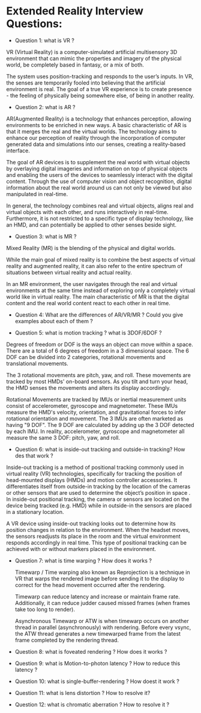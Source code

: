 # Extended Reality Interview Questions:

- Question 1:  what is VR ? 

VR (Virtual Reality) is a computer-simulated artificial multisensory 3D environment that can mimic the properties and imagery of the physical world, be completely based in fantasy, or a mix of both.
  
The system uses position-tracking and responds to the user’s inputs. In VR, the senses are temporarily fooled into believing that the artificial environment is real. The goal of a true VR experience is to create presence - the feeling of physically being somewhere else, of being in another reality.

- Question 2: what is AR ? 

AR(Augmented Reality) is a technology that enhances perception, allowing environments to be enriched in new ways. A basic characteristic of AR is that it merges the real and the virtual worlds. The technology aims to enhance our perception of reality through the incorporation of computer generated data and simulations into our senses, creating a reality-based interface.

The goal of AR devices is to supplement the real world with virtual objects by overlaying digital imageries and information on top of physical objects and enabling the users of the devices to seamlessly interact with the digital content. Through the use of computer vision and object recognition, digital information about the real world around us can not only be viewed but also manipulated in real-time.

In general, the technology combines real and virtual objects, aligns real and virtual objects with each other, and runs interactively in real-time. Furthermore, it is not restricted to a specific type of display technology, like an HMD, and can potentially be applied to other senses beside sight.

- Question 3: what is MR ? 

Mixed Reality (MR) is the blending of the physical and digital worlds.

While the main goal of mixed reality is to combine the best aspects of virtual reality and augmented reality, it can also refer to the entire spectrum of situations between virtual reality and actual reality.

In an MR environment, the user navigates through the real and virtual environments at the same time instead of exploring only a completely virtual world like in virtual reality. The main characteristic of MR is that the digital content and the real world content react to each other in real time.

- Question 4: What are the differences of AR/VR/MR ? Could you give examples about each of them ? 

- Question 5: what is motion tracking ? what is 3DOF/6DOF ?

Degrees of freedom or DOF is the ways an object can move within a space. There are a total of 6 degrees of freedom in a 3 dimensional space. The 6 DOF can be divided into 2 categories, rotational movements and translational movements.

The 3 rotational movements are pitch, yaw, and roll. These movements are tracked by most HMDs' on-board sensors. As you tilt and turn your head, the HMD senses the movements and alters its display accordingly.

Rotational Movements are tracked by IMUs or inertial measurement units consist of accelerometer, gyroscope and magnetometer. These IMUs measure the HMD's velocity, orientation, and gravitational forces to infer rotational orientation and movement. The 3 IMUs are often marketed as having "9 DOF". The 9 DOF are calculated by adding up the 3 DOF detected by each IMU. In reality, accelerometer, gyroscope and magnetometer all measure the same 3 DOF: pitch, yaw, and roll.


- Question 6: what is inside-out tracking and outside-in tracking? How des that work ? 

Inside-out tracking is a method of positional tracking commonly used in virtual reality (VR) technologies, specifically for tracking the position of head-mounted displays (HMDs) and motion controller accessories. It differentiates itself from outside-in tracking by the location of the cameras or other sensors that are used to determine the object’s position in space . In inside-out positional tracking, the camera or sensors are located on the device being tracked (e.g. HMD) while in outside-in the sensors are placed in 
a stationary location.

A VR device using inside-out tracking looks out to determine how its position changes in relation to the environment. When the headset moves, the sensors readjusts its place in the room and the virtual environment responds accordingly in real time. This type of positional tracking can be achieved with or without markers placed in the environment. 



- Question 7: what is time warping ? How does it works ? 

  Timewarp / Time warping also known as Reprojection is a technique in VR that warps the rendered image before sending it to the display to correct for the head movement occurred after the rendering.
  
  Timewarp can reduce latency and increase or maintain frame rate. Additionally, it can reduce judder caused missed frames (when frames take too long to render).
  
  Asynchronous Timewarp or ATW is when timewarp occurs on another thread in parallel (asynchronously) with rendering. Before every vsync, the ATW thread generates a new timewarped frame from the latest frame completed by the rendering thread.
  

- Question 8: what is foveated rendering ? How does it works ? 

- Question 9: what is Motion-to-photon latency ? How to reduce this latency ? 

- Question 10: what is single-buffer-rendering ? How doest it work ? 

- Question 11: what is lens distortion ? How to resolve it? 

- Question 12: what is chromatic aberration ? How to resolve it ? 
